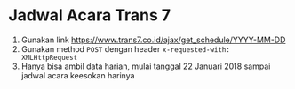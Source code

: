 # Jadwal Acara Trans 7
1. Gunakan link https://www.trans7.co.id/ajax/get_schedule/YYYY-MM-DD 
2. Gunakan method `POST` dengan header `x-requested-with: XMLHttpRequest`
3. Hanya bisa ambil data harian, mulai tanggal 22 Januari 2018 sampai jadwal acara keesokan harinya
